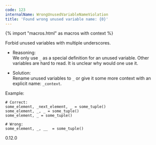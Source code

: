 ```yaml
---
code: 123
internalName: WrongUnusedVariableNameViolation
title: 'Found wrong unused variable name: {0}'
---
```


{% import "macros.html" as macros with context %}

Forbid unused variables with multiple underscores.

  - Reasoning:  
    We only use `_` as a special definition for an unused variable.
    Other variables are hard to read. It is unclear why would one use
    it.

  - Solution:  
    Rename unused variables to `_` or give it some more context with an
    explicit name: `_context`.

Example:

    # Correct:
    some_element, _next_element, _ = some_tuple()
    some_element, _, _ = some_tuple()
    some_element, _ = some_tuple()
    
    # Wrong:
    some_element, _, __  = some_tuple()

<div class="versionadded">

0.12.0

</div>